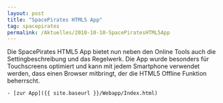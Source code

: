 ```yaml
---
layout: post
title: "SpacePirates HTML5 App"
tag: spacepirates
permalink: /Aktuelles/2010-10-10-SpacePiratesHTML5App
---
```



Die SpacePirates HTML5 App bietet nun neben den Online Tools auch die Settingbeschreibung und das Regelwerk. Die App wurde besonders für Touchscreens optimiert und kann mit jedem Smartphone verwendet werden, dass einen Browser mitbringt, der die HTML5 Offline Funktion beherrscht.

	- [zur App]({{ site.baseurl }}/Webapp/Index.html)


